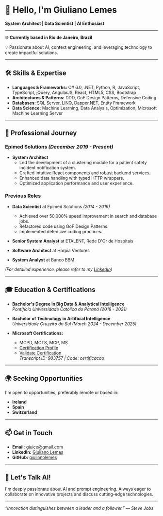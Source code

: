 
# 👋 Hello, I'm Giuliano Lemes

**System Architect | Data Scientist | AI Enthusiast**

---

🌐 **Currently based in Rio de Janeiro, Brazil**

💡 Passionate about AI, context engineering, and leveraging technology to create impactful solutions.

---

## 🛠 Skills & Expertise

- **Languages & Frameworks:** C# 6.0, .NET, Python, R, JavaScript, TypeScript, jQuery, AngularJS, React, HTML5, CSS, Bootstrap
- **Architectures & Patterns:** DDD, GoF Design Patterns, Defensive Coding
- **Databases:** SQL Server, LINQ, Dapper.NET, Entity Framework
- **Data Science:** Machine Learning, Data Analysis, Optimization, Microsoft Machine Learning Server

---

## 💼 Professional Journey

### **Epimed Solutions** *(December 2019 - Present)*

- **System Architect**
  - Led the development of a clustering module for a patient safety incident notification system.
  - Crafted intuitive React components and robust backend services.
  - Enhanced data handling with typed HTTP wrappers.
  - Optimized application performance and user experience.

### **Previous Roles**

- **Data Scientist** at Epimed Solutions *(2014 - 2019)*
  - Achieved over 50,000% speed improvement in search and database jobs.
  - Refactored code using GoF Design Patterns.
  - Implemented defensive coding practices.

- **Senior System Analyst** at ETALENT, Rede D'Or de Hospitais
- **Software Architect** at Harpia Ventures
- **System Analyst** at Banco BBM

*(For detailed experience, please refer to my [LinkedIn](https://www.linkedin.com/in/giuliano-lemes))*

---

## 🎓 Education & Certifications

- **Bachelor's Degree in Big Data & Analytical Intelligence**  
  *Pontifícia Universidade Católica do Paraná (2018 - 2021)*

- **Bachelor of Technology in Artificial Intelligence**  
  *Universidade Cruzeiro do Sul (March 2024 - December 2025)*

- **Microsoft Certifications:**
  - MCPD, MCTS, MCP, MS
  - [Certification Profile](http://www.mycertprofile.com/Profile/3216779764)
  - [Validate Certification](https://mcp.microsoft.com/authenticate/validatemcp.aspx)  
    *Transcript ID: 903757 | Code: certificacao*

---

## 🌍 Seeking Opportunities

I'm open to opportunities, preferably remote or based in:

- **Ireland**
- **Spain**
- **Switzerland**

---

## 📫 Get in Touch

- **Email:** [giuice@gmail.com](mailto:giuice@gmail.com)
- **LinkedIn:** [Giuliano Lemes](https://www.linkedin.com/in/giuice)
- **GitHub:** [giulianolemes](https://github.com/giuice)

---

## 🧠 Let's Talk AI!

I'm deeply passionate about AI and prompt engineering. Always eager to collaborate on innovative projects and discuss cutting-edge technologies.

---

*“Innovation distinguishes between a leader and a follower.”* — *Steve Jobs*
